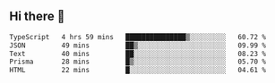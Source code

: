 ## Hi there 👋

 <!--START_SECTION:waka-->

```txt
TypeScript   4 hrs 59 mins   ███████████████▒░░░░░░░░░   60.72 %
JSON         49 mins         ██▒░░░░░░░░░░░░░░░░░░░░░░   09.99 %
Text         40 mins         ██░░░░░░░░░░░░░░░░░░░░░░░   08.23 %
Prisma       28 mins         █▒░░░░░░░░░░░░░░░░░░░░░░░   05.70 %
HTML         22 mins         █░░░░░░░░░░░░░░░░░░░░░░░░   04.61 %
```

<!--END_SECTION:waka-->

<!--
**ValentinRapp/ValentinRapp** is a ✨ _special_ ✨ repository because its `README.md` (this file) appears on your GitHub profile.

Here are some ideas to get you started:

- 🔭 I’m currently working on ...
- 🌱 I’m currently learning ...
- 👯 I’m looking to collaborate on ...
- 🤔 I’m looking for help with ...
- 💬 Ask me about ...
- 📫 How to reach me: ...
- 😄 Pronouns: ...
- ⚡ Fun fact: ...
-->
